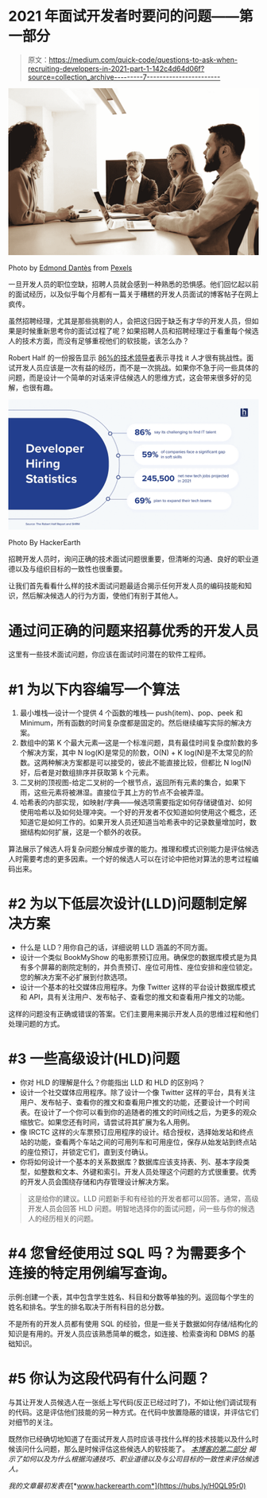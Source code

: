 # 2021 年面试开发者时要问的问题——第一部分

> 原文：<https://medium.com/quick-code/questions-to-ask-when-recruiting-developers-in-2021-part-1-142c4d64d06f?source=collection_archive---------7----------------------->

![](img/6d6fbbba8cf26bb89b894c9de13ce3a9.png)

Photo by [Edmond Dantès](https://www.pexels.com/@edmond-dantes?utm_content=attributionCopyText&utm_medium=referral&utm_source=pexels) from [Pexels](https://www.pexels.com/photo/man-people-woman-desk-4344340/?utm_content=attributionCopyText&utm_medium=referral&utm_source=pexels)

一旦开发人员的职位空缺，招聘人员就会感到一种熟悉的恐惧感。他们回忆起以前的面试经历，以及似乎每个月都有一篇关于糟糕的开发人员面试的博客帖子在网上疯传。

虽然招聘经理，尤其是那些挑剔的人，会把这归因于缺乏有才华的开发人员，但如果是时候重新思考你的面试过程了呢？如果招聘人员和招聘经理过于看重每个候选人的技术方面，而没有足够重视他们的软技能，该怎么办？

Robert Half 的一份报告显示 [86%的技术领导者](https://www.roberthalf.com/blog/job-market/the-state-of-us-tech-hiring)表示寻找 it 人才很有挑战性。面试开发人员应该是一次有益的经历，而不是一次挑战。如果你不急于问一些具体的问题，而是设计一个简单的对话来评估候选人的思维方式，这会带来很多好的见解，也很有趣。

![](img/491347263ef5f27dc5fc4d6ea4027ad5.png)

Photo By HackerEarth

招聘开发人员时，询问正确的技术面试问题很重要，但清晰的沟通、良好的职业道德以及与组织目标的一致性也很重要。

让我们首先看看什么样的技术面试问题最适合揭示任何开发人员的编码技能和知识，然后解决候选人的行为方面，使他们有别于其他人。

# 通过问正确的问题来招募优秀的开发人员

这里有一些技术面试问题，你应该在面试时问潜在的软件工程师。

# #1 为以下内容编写一个算法

1.  最小堆栈—设计一个提供 4 个函数的堆栈— push(item)、pop、peek 和 Minimum，所有函数的时间复杂度都是固定的。然后继续编写实际的解决方案。
2.  数组中的第 K 个最大元素—这是一个标准问题，具有最佳时间复杂度阶数的多个解决方案，其中 N log(K)是常见的阶数，O(N) + K log(N)是不太常见的阶数。这两种解决方案都是可以接受的，彼此不能直接比较，但都比 N log(N)好，后者是对数组排序并获取第 k 个元素。
3.  二叉树的顶视图-给定二叉树的一个根节点，返回所有元素的集合，如果下雨，这些元素将被淋湿。直接位于其上方的节点不会被弄湿。
4.  哈希表的内部实现，如映射/字典——候选项需要指定如何存储键值对、如何使用哈希以及如何处理冲突。一个好的开发者不仅知道如何使用这个概念，还知道它是如何工作的。如果开发人员还知道当哈希表中的记录数量增加时，数据结构如何扩展，这是一个额外的收获。

算法展示了候选人将复杂问题分解成步骤的能力。推理和模式识别能力是评估候选人时需要考虑的更多因素。一个好的候选人可以在讨论中把他对算法的思考过程编码出来。

# #2 为以下低层次设计(LLD)问题制定解决方案

*   什么是 LLD？用你自己的话，详细说明 LLD 涵盖的不同方面。
*   设计一个类似 BookMyShow 的电影票预订应用。确保您的数据库模式是为具有多个屏幕的剧院定制的，并负责预订、座位可用性、座位安排和座位锁定。您的解决方案不必扩展到付款选项。
*   设计一个基本的社交媒体应用程序。为像 Twitter 这样的平台设计数据库模式和 API，具有关注用户、发布帖子、查看您的推文和查看用户推文的功能。

这样的问题没有正确或错误的答案。它们主要用来揭示开发人员的思维过程和他们处理问题的方式。

# #3 一些高级设计(HLD)问题

*   你对 HLD 的理解是什么？你能指出 LLD 和 HLD 的区别吗？
*   设计一个社交媒体应用程序。除了设计一个像 Twitter 这样的平台，具有关注用户、发布帖子、查看你的推文和查看用户推文的功能，还要设计一个时间表。在设计了一个你可以看到你的追随者的推文的时间线之后，为更多的观众缩放它。如果您还有时间，请尝试将其扩展为名人用例。
*   像 IRCTC 这样的火车票预订应用程序的设计。结合授权，选择始发站和终点站的功能，查看两个车站之间的可用列车和可用座位，保存从始发站到终点站的座位预订，并锁定它们，直到支付确认。
*   你将如何设计一个基本的关系数据库？数据库应该支持表、列、基本字段类型，如整数和文本、外键和索引。开发人员处理这个问题的方式很重要。优秀的开发人员会围绕存储和内存管理设计解决方案。

> 这是给你的建议。LLD 问题新手和有经验的开发者都可以回答。通常，高级开发人员会回答 HLD 问题。明智地选择你的面试问题，问一些与你的候选人的经历相关的问题。

# #4 您曾经使用过 SQL 吗？为需要多个连接的特定用例编写查询。

示例:创建一个表，其中包含学生姓名、科目和分数等单独的列。返回每个学生的姓名和排名。学生的排名取决于所有科目的总分数。

不是所有的开发人员都有使用 SQL 的经验，但是一些关于数据如何存储/结构化的知识是有用的。开发人员应该熟悉简单的概念，如连接、检索查询和 DBMS 的基础知识。

# #5 你认为这段代码有什么问题？

与其让开发人员候选人在一张纸上写代码(反正已经过时了)，不如让他们调试现有的代码。这是评估他们技能的另一种方式。在代码中放置隐蔽的错误，并评估它们对细节的关注。

既然你已经确切地知道了在面试开发人员时应该寻找什么样的技术技能以及什么时候该问什么问题，那么是时候评估这些候选人的软技能了。 [*本博客的第二部分*](/quick-code/questions-to-ask-when-interviewing-developers-in-2021-part-2-2c8af2d6edfa) *揭示了如何以及为什么根据沟通技巧、职业道德以及与公司目标的一致性来评估候选人。*

*我的文章最初发表在*[*www.hackerearth.com*](https://hubs.ly/H0QL95r0)
